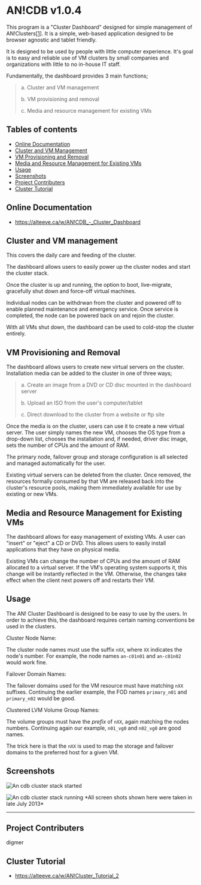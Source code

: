 AN!CDB v1.0.4
=============

  This program is a "Cluster Dashboard" designed for simple management of
AN!Clusters[[1](#links)]. It is a simple, web-based application designed to be browser
agnostic and tablet friendly.

  It is designed to be used by people with little computer experience. It's
goal is to easy and reliable use of VM clusters by small companies and
organizations with little to no in-house IT staff.

  Fundamentally, the dashboard provides 3 main functions;

 > a. Cluster and VM management
 >
 > b. VM provisioning and removal
 >
 > c. Media and resource management for existing VMs

Tables of contents
------------------

- [Online Documentation](#online-documentation)
- [Cluster and VM Management](#cluster-and-vm-management)
- [VM Provisioning and Removal](#vm-provisioning-and-removal)
- [Media and Resource Management for Existing VMs](#media-and-resource-management-for-existing-vms)
- [Usage](#usage)
- [Screenshots](#screenshots)
- [Project Contributers](#project-contributers)
- [Cluster Tutorial](#cluster-tutorial)

Online Documentation
--------------------
- https://alteeve.ca/w/AN!CDB_-_Cluster_Dashboard

 
Cluster and VM management
-------------------------

  This covers the daily care and feeding of the cluster.

  The dashboard allows users to easily power up the cluster nodes and start the
cluster stack.

  Once the cluster is up and running, the option to boot,
live-migrate, gracefully shut down and force-off virtual machines.

  Individual nodes can be withdrwan from the cluster and powered off to enable
planned maintenance and emergency service. Once service is completed, the node
can be powered back on and rejoin the cluster.

  With all VMs shut down, the dashboard can be used to cold-stop the cluster
entirely.


VM Provisioning and Removal
---------------------------

  The dashboard allows users to create new virtual servers on the cluster.
Installation media can be added to the cluster in one of three ways;

 > a. Create an image from a DVD or CD disc mounted in the dashboard server
 >
 > b. Upload an ISO from the user's computer/tablet
 >
 > c. Direct download to the cluster from a website or ftp site

  Once the media is on the cluster, users can use it to create a new virtual
server. The user simply names the new VM, chooses the OS type from a drop-down
list, chooses the installation and, if needed, driver disc image, sets the
number of CPUs and the amount of RAM.

  The primary node, failover group and storage configuration is all selected
and managed automatically for the user.


  Existing virtual servers can be deleted from the cluster. Once removed, the
resources formally consumed by that VM are released back into the cluster's
resource pools, making them immediately available for use by existing or new
VMs.


Media and Resource Management for Existing VMs
----------------------------------------------

  The dashboard allows for easy management of existing VMs. A user can "insert"
or "eject" a CD or DVD. This allows users to easily install applications that
they have on physical media.

  Existing VMs can change the number of CPUs and the amount of RAM allocated to
a virtual server. If the VM's operating system supports it, this change will be
instantly reflected in the VM. Otherwise, the changes take effect when the
client next powers off and restarts their VM.


Usage
-----

  The AN! Cluster Dashboard is designed to be easy to use by the users. In
order to achieve this, the dashboard requires certain naming conventions be
used in the clusters.


Cluster Node Name:

  The cluster node names must use the suffix `nXX`, where `XX` indicates the
node's number. For example, the node names `an-c01n01` and `an-c01n02` would
work fine.


Failover Domain Names:

  The failover domains used for the VM resource must have matching `nXX`
suffixes. Continuing the earlier example, the FOD names `primary_n01` and
`primary_n02` would be good.


Clustered LVM Volume Group Names:

  The volume groups must have the *prefix* of `nXX`, again matching the nodes
numbers. Continuing again our example, `n01_vg0` and `n02_vg0` are good names.


  The trick here is that the `nXX` is used to map the storage and failover
domains to the preferred host for a given VM.

Screenshots
-----------

![An cdb cluster stack started](https://alteeve.ca/images/c/cb/An-cdb-cluster-stack-started.png)

![An cdb cluster stack running](https://alteeve.ca/images/d/d7/An-cdb-cluster-stack-running.png)
\*All screen shots shown here were taken in late July 2013\*

- - -

Project Contributers
--------------------

digmer

Cluster Tutorial
----------------

- https://alteeve.ca/w/AN!Cluster_Tutorial_2
